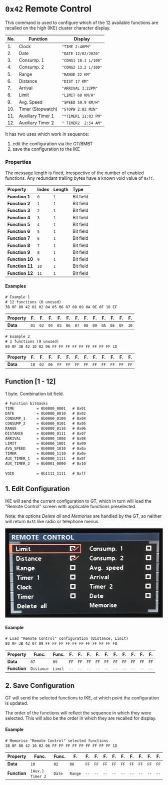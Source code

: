 # `0x42` Remote Control

This command is used to configure which of the 12 available functions are recalled on the high (IKE) cluster character display.

No.|Function|Display
:--|--------|-------
1.|Clock|`"TIME 2:40PM"`
2.|Date|`"DATE 12/02/2020"`
3.|Consump. 1|`"CONS1 10.1 L/100"`
4.|Consump. 2|`"CONS2 13.2 L/100"`
5.|Range|`"RANGE 22 KM"`
6.|Distance|`"DIST 17 KM"`
7.|Arrival|`"ARRIVAL 3:22PM"`
8.|Limit|`"LIMIT 60 KM/H"`
9.|Avg. Speed|`"SPEED 59.9 KM/H"`
10.|Timer (Stopwatch)|`"STOPW 2:02 MIN"`
11.|Auxiliary Timer 1|`"*TIMER1 11:03 PM"`
12.|Auxiliary Timer 2|`" TIMER2  2:54 AM"`

It has two uses which work in sequence:

1. edit the configuration via the GT/BMBT
2. save the configuration to the IKE

### Properties

The message length is fixed, irrespective of the number of enabled functions. Any redundant trailing bytes have a known void value of `0xff`.

Property|Index|Length|Type
:---|:---|:---|:---
**Function 1**|`0`|`1`|Bit field
**Function 2**|`1`|`1`|Bit field
**Function 3**|`2`|`1`|Bit field
**Function 4**|`3`|`1`|Bit field
**Function 5**|`4`|`1`|Bit field
**Function 6**|`5`|`1`|Bit field
**Function 7**|`6`|`1`|Bit field
**Function 8**|`7`|`1`|Bit field
**Function 9**|`8`|`1`|Bit field
**Function 10**|`9`|`1`|Bit field
**Function 11**|`10`|`1`|Bit field
**Function 12**|`11`|`1`|Bit field

#### Examples

    # Example 1 
    # 12 functions (0 unused)
    3B 0F 80 42 01 02 04 05 06 07 08 09 0A 0E 0F 10 EF

Property|F.|F.|F.|F.|F.|F.|F.|F.|F.|F.|F.|F.
---|---|---|---|---|---|---|---|---|---|---|---|---
**Data**|`01`|`02`|`04`|`05`|`06`|`07`|`08`|`09`|`0A`|`0E`|`0F`|`10`

    # Example 2
    # 3 functions (9 unused)
    80 0F 3B 42 10 02 06 FF FF FF FF FF FF FF FF FF 1D

Property|F.|F.|F.|F.|F.|F.|F.|F.|F.|F.|F.|F.
---|---|---|---|---|---|---|---|---|---|---|---|---
**Data**|`10`|`02`|`06`|`FF`|`FF`|`FF`|`FF`|`FF`|`FF`|`FF`|`FF`|`FF`

## Function [1 - 12]

1 byte. Combination bit field.
    
    # Function bitmasks
    TIME          = 0b0000_0001   # 0x01
    DATE          = 0b0000_0010   # 0x02
    CONSUMP_1     = 0b0000_0100   # 0x04
    CONSUMP_2     = 0b0000_0101   # 0x05
    RANGE         = 0b0000_0110   # 0x06
    DISTANCE      = 0b0000_0111   # 0x07
    ARRIVAL       = 0b0000_1000   # 0x08
    LIMIT         = 0b0000_1001   # 0x09
    AVG_SPEED     = 0b0000_1010   # 0x0a
    TIMER         = 0b0000_1110   # 0x0e
    AUX_TIMER_1   = 0b0000_1111   # 0x0f
    AUX_TIMER_2   = 0b0001_0000   # 0x10
    
    VOID          = 0b1111_1111   # 0xff

## 1. Edit Configuration

IKE will send the current configuration to GT, which in turn will load the "Remote Control" screen with applicable functions preselected.

Note: the options *Delete all* and *Memorise* are handled by the GT, so neither will return `0x31` like radio or telephone menus. 

![Remote Control Programming](prog/prog.jpg)

#### Example

    # Load "Remote Control" configuration (Distance, Limit)
    80 0F 3B 42 07 09 FF FF FF FF FF FF FF FF FF FF F8

Property|Func.|Func.|F.|F.|F.|F.|F.|F.|F.|F.|F.|F.
---|---|---|---|---|---|---|---|---|---|---|---|---
**Data**|`07`|`09`|`FF`|`FF`|`FF`|`FF`|`FF`|`FF`|`FF`|`FF`|`FF`|`FF`
**Function**|`Distance`|`Limit`|`--`|`--`|`--`|`--`|`--`|`--`|`--`|`--`|`--`|`--`

## 2. Save Configuration

GT will send the selected functions to IKE, at which point the configuration is updated. 

The order of the functions will reflect the sequence in which they were selected. This will also be the order in which they are recalled for display.

#### Example

    # Memorise "Remote Control" selected functions
    3B 0F 80 42 10 02 06 FF FF FF FF FF FF FF FF FF 1D

Property|Func.|Func.|F.|F.|F.|F.|F.|F.|F.|F.|F.|F.
---|---|---|---|---|---|---|---|---|---|---|---|---
**Data**|`10`|`02`|`06`|`FF`|`FF`|`FF`|`FF`|`FF`|`FF`|`FF`|`FF`|`FF`
**Function**|`[Aux.] Timer 2`|`Date`|`Range`|`--`|`--`|`--`|`--`|`--`|`--`|`--`|`--`|`--`